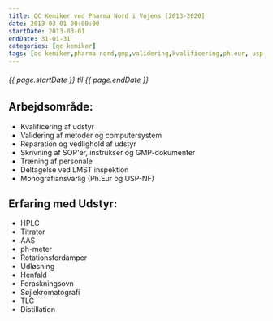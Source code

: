 ```yaml
---
title: QC Kemiker ved Pharma Nord i Vojens [2013-2020]
date: 2013-03-01 00:00:00
startDate: 2013-03-01
endDate: 31-01-31
categories: [qc kemiker]
tags: [qc kemiker,pharma nord,gmp,validering,kvalificering,ph.eur, usp-nf]
---
```

  
###### {{ page.startDate }} til {{ page.endDate }}
## Arbejdsområde:  
* Kvalificering af udstyr
* Validering af metoder og computersystem
* Reparation og vedlighold af udstyr
* Skrivning af SOP'er, instrukser og GMP-dokumenter
* Træning af personale
* Deltagelse ved LMST inspektion
* Monografiansvarlig (Ph.Eur og USP-NF)
  
## Erfaring med Udstyr:  
* HPLC
* Titrator
* AAS
* ph-meter
* Rotationsfordamper
* Udløsning
* Henfald
* Foraskningsovn
* Søjlekromatografi
* TLC
* Distillation

